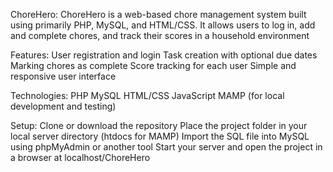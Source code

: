 ChoreHero:
ChoreHero is a web-based chore management system built using primarily PHP, MySQL, and HTML/CSS. It allows users to log in, add and complete chores, and track their scores in a household environment

Features:
User registration and login
Task creation with optional due dates
Marking chores as complete
Score tracking for each user
Simple and responsive user interface

Technologies:
PHP
MySQL
HTML/CSS
JavaScript
MAMP (for local development and testing)

Setup:
Clone or download the repository
Place the project folder in your local server directory (htdocs for MAMP)
Import the SQL file into MySQL using phpMyAdmin or another tool
Start your server and open the project in a browser at localhost/ChoreHero
